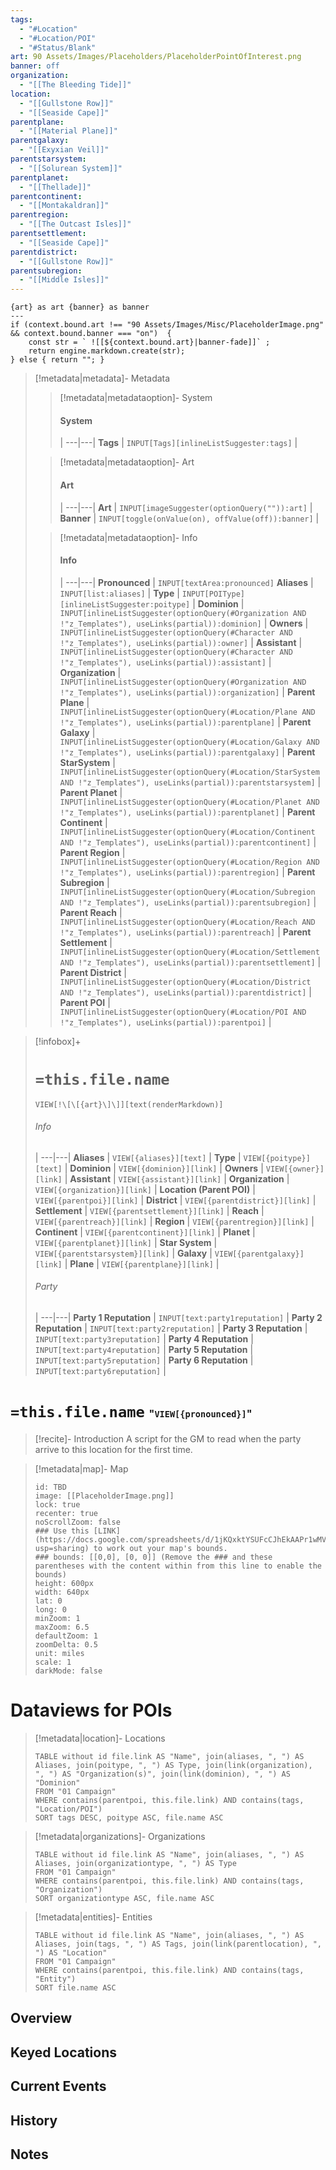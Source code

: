 ```yaml
---
tags:
  - "#Location"
  - "#Location/POI"
  - "#Status/Blank"
art: 90 Assets/Images/Placeholders/PlaceholderPointOfInterest.png
banner: off
organization:
  - "[[The Bleeding Tide]]"
location:
  - "[[Gullstone Row]]"
  - "[[Seaside Cape]]"
parentplane:
  - "[[Material Plane]]"
parentgalaxy:
  - "[[Exyxian Veil]]"
parentstarsystem:
  - "[[Solurean System]]"
parentplanet:
  - "[[Thellade]]"
parentcontinent:
  - "[[Montakaldran]]"
parentregion:
  - "[[The Outcast Isles]]"
parentsettlement:
  - "[[Seaside Cape]]"
parentdistrict:
  - "[[Gullstone Row]]"
parentsubregion:
  - "[[Middle Isles]]"
---
```


```meta-bind-js-view 
{art} as art {banner} as banner
--- 
if (context.bound.art !== "90 Assets/Images/Misc/PlaceholderImage.png" && context.bound.banner === "on")  { 
    const str = ` ![[${context.bound.art}|banner-fade]]` ;
    return engine.markdown.create(str); 
} else { return ""; }
```

> [!metadata|metadata]- Metadata 
>> [!metadata|metadataoption]- System
>> #### System
>>  |
>> ---|---|
> **Tags** | `INPUT[Tags][inlineListSuggester:tags]` |
>
>> [!metadata|metadataoption]- Art
>> #### Art
>>  |
>> ---|---|
> **Art** | `INPUT[imageSuggester(optionQuery("")):art]` |
> **Banner** | `INPUT[toggle(onValue(on), offValue(off)):banner]` |
>
>> [!metadata|metadataoption]- Info
>> #### Info
>>  |
>> ---|---|
>> **Pronounced** |  `INPUT[textArea:pronounced]`
>> **Aliases** | `INPUT[list:aliases]` |
>> **Type** | `INPUT[POIType][inlineListSuggester:poitype]` |
>> **Dominion** | `INPUT[inlineListSuggester(optionQuery(#Organization AND !"z_Templates"), useLinks(partial)):dominion]` |
>> **Owners** | `INPUT[inlineListSuggester(optionQuery(#Character AND !"z_Templates"), useLinks(partial)):owner]` |
>> **Assistant** | `INPUT[inlineListSuggester(optionQuery(#Character AND !"z_Templates"), useLinks(partial)):assistant]` |
>> **Organization** | `INPUT[inlineListSuggester(optionQuery(#Organization AND !"z_Templates"), useLinks(partial)):organization]` |
>> **Parent Plane** | `INPUT[inlineListSuggester(optionQuery(#Location/Plane AND !"z_Templates"), useLinks(partial)):parentplane]` |
>> **Parent Galaxy** | `INPUT[inlineListSuggester(optionQuery(#Location/Galaxy AND !"z_Templates"), useLinks(partial)):parentgalaxy]` |
>> **Parent StarSystem** | `INPUT[inlineListSuggester(optionQuery(#Location/StarSystem AND !"z_Templates"), useLinks(partial)):parentstarsystem]` |
>> **Parent Planet** | `INPUT[inlineListSuggester(optionQuery(#Location/Planet AND !"z_Templates"), useLinks(partial)):parentplanet]` |
>> **Parent Continent** | `INPUT[inlineListSuggester(optionQuery(#Location/Continent AND !"z_Templates"), useLinks(partial)):parentcontinent]` |
>> **Parent Region** | `INPUT[inlineListSuggester(optionQuery(#Location/Region AND !"z_Templates"), useLinks(partial)):parentregion]` |
>> **Parent Subregion** | `INPUT[inlineListSuggester(optionQuery(#Location/Subregion AND !"z_Templates"), useLinks(partial)):parentsubregion]` |
>> **Parent Reach** | `INPUT[inlineListSuggester(optionQuery(#Location/Reach AND !"z_Templates"), useLinks(partial)):parentreach]` |
>> **Parent Settlement** | `INPUT[inlineListSuggester(optionQuery(#Location/Settlement AND !"z_Templates"), useLinks(partial)):parentsettlement]` |
>> **Parent District** | `INPUT[inlineListSuggester(optionQuery(#Location/District AND !"z_Templates"), useLinks(partial)):parentdistrict]` |
>> **Parent POI** | `INPUT[inlineListSuggester(optionQuery(#Location/POI AND !"z_Templates"), useLinks(partial)):parentpoi]` |

> [!infobox]+
> # `=this.file.name`
> `VIEW[!\[\[{art}\]\]][text(renderMarkdown)]`
> ###### Info
>  |
> ---|---|
> **Aliases** | `VIEW[{aliases}][text]` |
> **Type** | `VIEW[{poitype}][text]` |
> **Dominion** | `VIEW[{dominion}][link]` |
> **Owners** | `VIEW[{owner}][link]` |
> **Assistant** | `VIEW[{assistant}][link]` |
> **Organization** | `VIEW[{organization}][link]` |
> **Location (Parent POI)** | `VIEW[{parentpoi}][link]` |
> **District** | `VIEW[{parentdistrict}][link]` |
> **Settlement** | `VIEW[{parentsettlement}][link]` |
> **Reach** | `VIEW[{parentreach}][link]` |
> **Region** | `VIEW[{parentregion}][link]` |
> **Continent** | `VIEW[{parentcontinent}][link]` |
> **Planet** | `VIEW[{parentplanet}][link]` |
> **Star System** | `VIEW[{parentstarsystem}][link]` |
> **Galaxy** | `VIEW[{parentgalaxy}][link]` |
> **Plane** | `VIEW[{parentplane}][link]` |
> ###### Party
>  |
> ---|---|
> **Party 1 Reputation** | `INPUT[text:party1reputation]` |
> **Party 2 Reputation** | `INPUT[text:party2reputation]` |
> **Party 3 Reputation** | `INPUT[text:party3reputation]` |
> **Party 4 Reputation** | `INPUT[text:party4reputation]` |
> **Party 5 Reputation** | `INPUT[text:party5reputation]` |
> **Party 6 Reputation** | `INPUT[text:party6reputation]` |

# `=this.file.name` <span style="font-size: medium">"`VIEW[{pronounced}]`"</span>

> [!recite]- Introduction
> A script for the GM to read when the party arrive to this location for the first time.

> [!metadata|map]- Map
> ```leaflet
> id: TBD
> image: [[PlaceholderImage.png]]
> lock: true
> recenter: true
> noScrollZoom: false
> ### Use this [LINK](https://docs.google.com/spreadsheets/d/1jKQxktYSUFcCJhEkAAPr1wMVBTqUdpEfA5XveUXI17I/edit?usp=sharing) to work out your map's bounds.
> ### bounds: [[0,0], [0, 0]] (Remove the ### and these parentheses with the content within from this line to enable the bounds)
> height: 600px
> width: 640px
> lat: 0
> long: 0
> minZoom: 1
> maxZoom: 6.5
> defaultZoom: 1
> zoomDelta: 0.5
> unit: miles
> scale: 1
> darkMode: false
> ```

# Dataviews for POIs

> [!metadata|location]- Locations
> ```dataview
> TABLE without id file.link AS "Name", join(aliases, ", ") AS Aliases, join(poitype, ", ") AS Type, join(link(organization), ", ") AS "Organization(s)", join(link(dominion), ", ") AS "Dominion"
> FROM "01 Campaign"
> WHERE contains(parentpoi, this.file.link) AND contains(tags, "Location/POI")
> SORT tags DESC, poitype ASC, file.name ASC
> ```

> [!metadata|organizations]- Organizations
> ```dataview
> TABLE without id file.link AS "Name", join(aliases, ", ") AS Aliases, join(organizationtype, ", ") AS Type
> FROM "01 Campaign"
> WHERE contains(parentpoi, this.file.link) AND contains(tags, "Organization")
> SORT organizationtype ASC, file.name ASC
> ```

> [!metadata|entities]- Entities
> ```dataview
> TABLE without id file.link AS "Name", join(aliases, ", ") AS Aliases, join(tags, ", ") AS Tags, join(link(parentlocation), ", ") AS "Location"
> FROM "01 Campaign"
> WHERE contains(parentpoi, this.file.link) AND contains(tags, "Entity")
> SORT file.name ASC
> ```

## Overview 



## Keyed Locations



## Current Events



## History



## Notes

